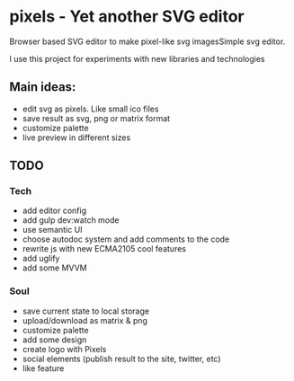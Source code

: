# pixels - Yet another SVG editor

Browser based SVG editor to make pixel-like svg imagesSimple svg editor.

I use this project for experiments with new libraries and technologies

## Main ideas:

- edit svg as pixels. Like small ico files
- save result as svg, png or matrix format
- customize palette
- live preview in different sizes

## TODO

### Tech
- add editor config
- add gulp dev:watch mode
- use semantic UI
- choose autodoc system and add comments to the code
- rewrite js with new ECMA2105 cool features
- add uglify
- add some MVVM

### Soul
- save current state to local storage
- upload/download as matrix & png
- customize palette
- add some design
- create logo with Pixels
- social elements (publish result to the site, twitter, etc)
- like feature